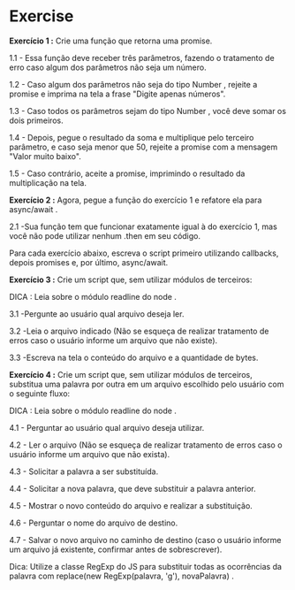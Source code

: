 # Exercise
**Exercício 1 :** 
Crie uma função que retorna uma promise.

1.1 - Essa função deve receber três parâmetros, fazendo o tratamento de erro caso algum dos parâmetros não seja um número.

1.2 - Caso algum dos parâmetros não seja do tipo Number , rejeite a promise e imprima na tela a frase "Digite apenas números".

1.3 - Caso todos os parâmetros sejam do tipo Number , você deve somar os dois primeiros.

1.4 - Depois, pegue o resultado da soma e multiplique pelo terceiro parâmetro, e caso seja menor que 50, rejeite a promise com a mensagem "Valor muito baixo".

1.5 - Caso contrário, aceite a promise, imprimindo o resultado da multiplicação na tela.

**Exercício 2 :** 
Agora, pegue a função do exercício 1 e refatore ela para async/await .

2.1 -Sua função tem que funcionar exatamente igual à do exercício 1, mas você não pode utilizar nenhum .then em seu código.

Para cada exercício abaixo, escreva o script primeiro utilizando callbacks, depois promises e, por último, async/await.

**Exercício 3 :** 
Crie um script que, sem utilizar módulos de terceiros:

DICA : Leia sobre o módulo readline do node .

3.1 -Pergunte ao usuário qual arquivo deseja ler.

3.2 -Leia o arquivo indicado (Não se esqueça de realizar tratamento de erros caso o usuário informe um arquivo que não existe).

3.3 -Escreva na tela o conteúdo do arquivo e a quantidade de bytes.

**Exercício 4 :** 
Crie um script que, sem utilizar módulos de terceiros, substitua uma palavra por outra em um arquivo escolhido pelo usuário com o seguinte fluxo:

DICA : Leia sobre o módulo readline do node .

4.1 - Perguntar ao usuário qual arquivo deseja utilizar.

4.2 - Ler o arquivo (Não se esqueça de realizar tratamento de erros caso o usuário informe um arquivo que não exista).

4.3 - Solicitar a palavra a ser substituída.

4.4 - Solicitar a nova palavra, que deve substituir a palavra anterior.

4.5 - Mostrar o novo conteúdo do arquivo e realizar a substituição.

4.6 - Perguntar o nome do arquivo de destino.

4.7 - Salvar o novo arquivo no caminho de destino (caso o usuário informe um arquivo já existente, confirmar antes de sobrescrever).

Dica: Utilize a classe RegExp do JS para substituir todas as ocorrências da palavra com replace(new RegExp(palavra, 'g'), novaPalavra) .
